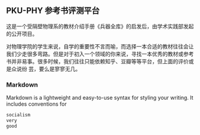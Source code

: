 ## PKU-PHY 参考书评测平台

这是一个受隔壁物理系的教材介绍手册《兵器全库》的启发后，由学术实践部发起的公开项目。

对物理学院的学生来说，自学的重要性不言而喻，而选择一本合适的教材往往会让我们少走很多弯路。但是对于初入一个领域的你来说，寻找一本优秀的教材或参考书并非易事。很多时候，我们往往只能依赖知乎、豆瓣等等平台，但上面的评价或是众说纷
芸，要么是寥寥无几。


### Markdown

Markdown is a lightweight and easy-to-use syntax for styling your writing. It includes conventions for

```markdown
socialism
very
good
```

